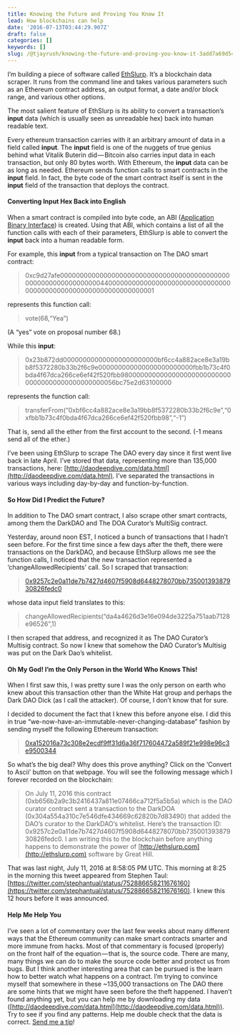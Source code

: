 ```yaml
---
title: Knowing the Future and Proving You Know It
lead: How blockchains can help
date: '2016-07-13T03:44:29.907Z'
draft: false
categories: []
keywords: []
slug: /@tjayrush/knowing-the-future-and-proving-you-know-it-3add7a69d54c
---
```


I’m building a piece of software called [EthSlurp](http://ethslurp.com). It’s a blockchain data scraper. It runs from the command line and takes various parameters such as an Ethereum contract address, an output format, a date and/or block range, and various other options.

The most salient feature of EthSlurp is its ability to convert a transaction’s **input** data (which is usually seen as unreadable hex) back into human readable text.

Every ethereum transaction carries with it an arbitrary amount of data in a field called **input**. The **input** field is one of the nuggets of true genius behind what Vitalik Buterin did — Bitcoin also carries input data in each transaction, but only 80 bytes worth. With Ethereum, the **input** data can be as long as needed. Ethereum sends function calls to smart contracts in the **input** field. In fact, the byte code of the smart contract itself is sent in the **input** field of the transaction that deploys the contract.

#### Converting Input Hex Back into English

When a smart contract is compiled into byte code, an ABI ([Application Binary Interface](https://en.wikipedia.org/wiki/Application_binary_interface)) is created. Using that ABI, which contains a list of all the function calls with each of their parameters, EthSlurp is able to convert the **input** back into a human readable form.

For example, this **input** from a typical transaction on The DAO smart contract:

> 0xc9d27afe00000000000000000000000000000000000000000000000000000000000000440000000000000000000000000000000000000000000000000000000000000001

represents this function call:

> vote(68,“Yea”)

(A “yes” vote on proposal number 68.)

While this **input**:

> 0x23b872dd000000000000000000000000bf6cc4a882ace8e3a19bb8f5372280b33b2f6c9e000000000000000000000000fbb1b73c4f0bda4f67dca266ce6ef42f520fbb980000000000000000000000000000000000000000000000056bc75e2d63100000

represents the function call:

> transferFrom(“0xbf6cc4a882ace8e3a19bb8f5372280b33b2f6c9e”,“0xfbb1b73c4f0bda4f67dca266ce6ef42f520fbb98”,“-1”)

That is, send all the ether from the first account to the second. (-1 means send all of the ether.)

I’ve been using EthSlurp to scrape The DAO every day since it first went live back in late April. I’ve stored that data, representing more than 135,000 transactions, here: [http://daodeepdive.com/data.html](http://daodeepdive.com/data.html). I’ve separated the transactions in various ways including day-by-day and function-by-function.

#### So How Did I Predict the Future?

In addition to The DAO smart contract, I also scrape other smart contracts, among them the DarkDAO and The DOA Curator’s MultiSig contract.

Yesterday, around noon EST, I noticed a bunch of transactions that I hadn’t seen before. For the first time since a few days after the theft, there were transactions on the DarkDAO, and because EthSlurp allows me see the function calls, I noticed that the new transaction represented a ‘changeAllowedRecipients’ call. So I scraped that transaction:

> [0x9257c2e0a11de7b7427d4607f5908d6448278070bb73500139387930826fedc0](https://etherscan.io/tx/0x9257c2e0a11de7b7427d4607f5908d6448278070bb73500139387930826fedc0)

whose data input field translates to this:

> changeAllowedRecipients(“da4a4626d3e16e094de3225a751aab7128e96526”,1)

I then scraped that address, and recognized it as The DAO Curator’s Multisig contract. So now I knew that somehow the DAO Curator’s Multisig was put on the Dark Dao’s whitelist.

#### Oh My God! I’m the Only Person in the World Who Knows This!

When I first saw this, I was pretty sure I was the only person on earth who knew about this transaction other than the White Hat group and perhaps the Dark DAO Dick (as I call the attacker). Of course, I don’t know that for sure.

I decided to document the fact that I knew this before anyone else. I did this in true “we-now-have-an-immutable-never-changing-database” fashion by sending myself the following Ethereum transaction:

> [0xa152016a73c308e2ecdf9ff31d6a36f717604472a589f21e998e96c3e9500344](https://etherscan.io/tx/0xa152016a73c308e2ecdf9ff31d6a36f717604472a589f21e998e96c3e9500344)

So what’s the big deal? Why does this prove anything? Click on the ‘Convert to Ascii’ button on that webpage. You will see the following message which I forever recorded on the blockchain:

> On July 11, 2016 this contract (0xb656b2a9c3b2416437a811e07466ca712f5a5b5a) which is the DAO curator contract sent a transaction to the DarkDOA (0x304a554a310c7e546dfe434669c62820b7d83490) that added the DAO’s curator to the DarkDAO’s whitelist. Here’s the transaction ID: 0x9257c2e0a11de7b7427d4607f5908d6448278070bb73500139387930826fedc0. I am writing this to the blockchain before anything happens to demonstrate the power of [http://ethslurp.com](http://ethslurp.com) software by Great Hill.

That was last night, July 11, 2016 at 8:58:05 PM UTC. This morning at 8:25 in the morning this tweet appeared from Stephen Taul: [https://twitter.com/stephantual/status/752886658211676160](https://twitter.com/stephantual/status/752886658211676160). I knew this 12 hours before it was announced.

#### Help Me Help You

I’ve seen a lot of commentary over the last few weeks about many different ways that the Ethereum community can make smart contracts smarter and more immune from hacks. Most of that commentary is focused (properly) on the front half of the equation — that is, the source code. There are many, many things we can do to make the source code better and protect us from bugs. But I think another interesting area that can be pursued is the learn how to better watch what happens on a contract. I’m trying to convince myself that somewhere in these ~135,000 transactions on The DAO there are some hints that we might have seen before the theft happened. I haven’t found anything yet, but you can help me by downloading my data ([http://daodeepdive.com/data.html](http://daodeepdive.com/data.html)). Try to see if you find any patterns. Help me double check that the data is correct. [Send me a tip](http://ethslurp.com/donate.html)!
